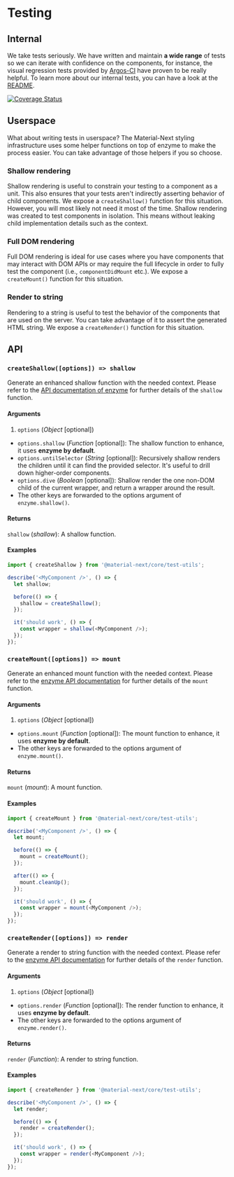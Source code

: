 # Testing

## Internal

We take tests seriously. We have written and maintain **a wide range** of tests so we can
iterate with confidence on the components, for instance, the visual regression tests provided by [Argos-CI](https://www.argos-ci.com/material-next/material-next) have proven to be really helpful.
To learn more about our internal tests, you can have a look at the [README](https://github.com/material-next/material-next/blob/master/test/README.md).

[![Coverage Status](https://img.shields.io/codecov/c/github/material-next/material-next/master.svg)](https://codecov.io/gh/material-next/material-next/branch/master)

## Userspace

What about writing tests in userspace? The Material-Next styling infrastructure uses some helper functions on top of enzyme to make the process easier.
You can take advantage of those helpers if you so choose.

### Shallow rendering

Shallow rendering is useful to constrain your testing to a component as a unit. This also ensures that your tests aren't indirectly asserting behavior of child components.
We expose a `createShallow()` function for this situation. However, you will most likely not need it most of the time. Shallow rendering was created to test components in isolation. This means without leaking child implementation details such as the context.

### Full DOM rendering

Full DOM rendering is ideal for use cases where you have components that may interact with DOM APIs or may require the full lifecycle in order to fully test the component (i.e., `componentDidMount` etc.).
We expose a `createMount()` function for this situation.

### Render to string

Rendering to a string is useful to test the behavior of the components that are used on the server.
You can take advantage of it to assert the generated HTML string.
We expose a `createRender()` function for this situation.

## API

### `createShallow([options]) => shallow`

Generate an enhanced shallow function with the needed context.
Please refer to the [API documentation of enzyme](http://airbnb.io/enzyme/docs/api/shallow.html) for further details of the `shallow` function.


#### Arguments

1. `options` (*Object* [optional])
  - `options.shallow` (*Function* [optional]): The shallow function to enhance, it uses **enzyme by default**.
  - `options.untilSelector` (*String* [optional]): Recursively shallow renders the children until it can find the provided selector. It's useful to drill down higher-order components.
  - `options.dive` (*Boolean* [optional]): Shallow render the one non-DOM child of the current wrapper, and return a wrapper around the result.
  - The other keys are forwarded to the options argument of `enzyme.shallow()`.

#### Returns

`shallow` (*shallow*): A shallow function.

#### Examples

```js
import { createShallow } from '@material-next/core/test-utils';

describe('<MyComponent />', () => {
  let shallow;

  before(() => {
    shallow = createShallow();
  });

  it('should work', () => {
    const wrapper = shallow(<MyComponent />);
  });
});
```

### `createMount([options]) => mount`

Generate an enhanced mount function with the needed context.
Please refer to the [enzyme API documentation](http://airbnb.io/enzyme/docs/api/mount.html) for further details of the `mount` function.

#### Arguments

1. `options` (*Object* [optional])
  - `options.mount` (*Function* [optional]): The mount function to enhance, it uses **enzyme by default**.
  - The other keys are forwarded to the options argument of `enzyme.mount()`.

#### Returns

`mount` (*mount*): A mount function.

#### Examples

```js
import { createMount } from '@material-next/core/test-utils';

describe('<MyComponent />', () => {
  let mount;

  before(() => {
    mount = createMount();
  });

  after(() => {
    mount.cleanUp();
  });

  it('should work', () => {
    const wrapper = mount(<MyComponent />);
  });
});
```

### `createRender([options]) => render`

Generate a render to string function with the needed context.
Please refer to the [enzyme API documentation](http://airbnb.io/enzyme/docs/api/render.html) for further details of the `render` function.

#### Arguments

1. `options` (*Object* [optional])
  - `options.render` (*Function* [optional]): The render function to enhance, it uses **enzyme by default**.
  - The other keys are forwarded to the options argument of `enzyme.render()`.

#### Returns

`render` (*Function*): A render to string function.

#### Examples

```js
import { createRender } from '@material-next/core/test-utils';

describe('<MyComponent />', () => {
  let render;

  before(() => {
    render = createRender();
  });

  it('should work', () => {
    const wrapper = render(<MyComponent />);
  });
});
```
